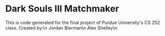 # Dark Souls III Matchmaker
This is code generated for the final project of Purdue University's CS 252 class.
Created by:\n
Jordan Bierman\n
Alex Shelley\n
